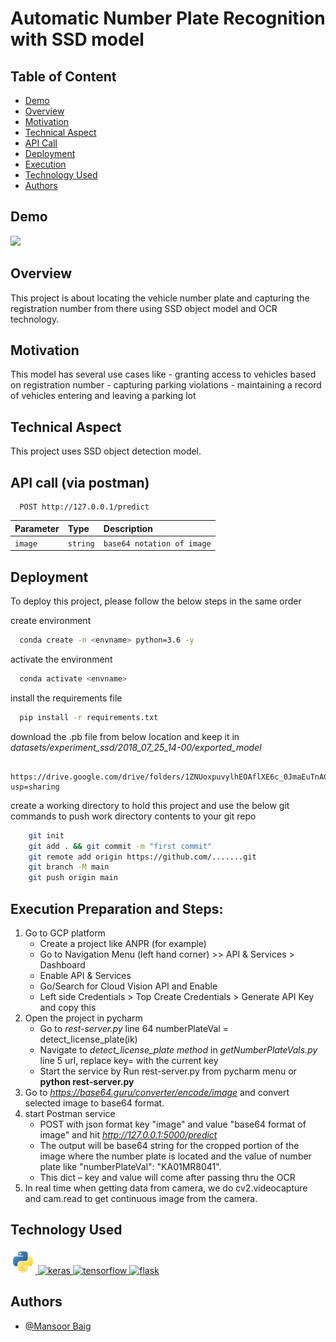 
# Automatic Number Plate Recognition with SSD model 

## Table of Content
  * [Demo](#demo)
  * [Overview](#overview)
  * [Motivation](#motivation)
  * [Technical Aspect](#technical-aspect)
  * [API Call](#api-call-via-postman)
  * [Deployment](#deployment)
  * [Execution](#execution-preparation-and-steps)
  * [Technology Used](#technology-used)
  * [Authors](#authors)
  
## Demo

[![](http://img.youtube.com/vi/w3SvxvTu0a4/0.jpg)](http://www.youtube.com/watch?v=w3SvxvTu0a4 "Automatic Number Plate Recognition")


## Overview
This project is about locating the vehicle number plate and capturing the registration number from there using 
SSD object model and OCR technology. 

## Motivation
This model has several use cases like
    - granting access to vehicles based on registration number
    - capturing parking violations
    - maintaining a record of vehicles entering and leaving a parking lot

## Technical Aspect 
This project uses SSD object detection model. 

## API call (via postman)

```http
  POST http://127.0.0.1/predict
```

| Parameter | Type     | Description                |
| :-------- | :------- | :------------------------- |
| `image`   | `string` | `base64 notation of image` |

## Deployment

To deploy this project, please follow the below steps in the same order 

create environment

```bash
  conda create -n <envname> python=3.6 -y
```

activate the environment

```bash
  conda activate <envname>
```

install the requirements file

```bash
  pip install -r requirements.txt
```

download the .pb file from below location and keep it in *datasets/experiment_ssd/2018_07_25_14-00/exported_model*

```http
    https://drive.google.com/drive/folders/1ZNUoxpuvylhEOAflXE6c_0JmaEuTnACF?usp=sharing
```

create a working directory to hold this project and use the below git commands 
to push work directory contents to your git repo

```bash
    git init
    git add . && git commit -m "first commit"
    git remote add origin https://github.com/.......git
    git branch -M main
    git push origin main
```

## Execution Preparation and Steps:

1. Go to GCP platform
    - Create a project like ANPR (for example)
    - Go to Navigation Menu (left hand corner) >> API & Services > Dashboard  
    - Enable API & Services
    - Go/Search for Cloud Vision API and Enable
    - Left side Credentials > Top Create Credentials > Generate API Key and copy this
2. Open the project in pycharm  
    - Go to *rest-server.py* line 64 numberPlateVal = detect_license_plate(ik)
    - Navigate to *detect_license_plate method*  in *getNumberPlateVals.py* line 5 url, replace key= with the current key
    - Start the service by Run rest-server.py from pycharm menu or **python rest-server.py**
3. Go to *https://base64.guru/converter/encode/image* and convert selected image to base64 format. 
4. start Postman service
    - POST with json format key "image" and value "base64 format of image" and hit *http://127.0.0.1:5000/predict*
    - The output will be base64 string for the cropped portion of the image where the number plate is located 
      and the value of number plate like "numberPlateVal": "KA01MR8041". 
    - This dict – key and value will come after passing thru the OCR
5. In real time when getting data from camera, we do cv2.videocapture and cam.read to get continuous image from the camera. 


## Technology Used
<p align="left">

<a href="https://www.python.org" target="_blank"> 
<img src="https://raw.githubusercontent.com/devicons/devicon/master/icons/python/python-original.svg" alt="python" 
width="40" height="40"/> </a>

<a href="https://keras.io/api/" target="_blank"> 
<img src="https://upload.wikimedia.org/wikipedia/commons/thumb/a/ae/Keras_logo.svg/1200px-Keras_logo.svg.png" 
alt="keras" width="40" height="40"/> </a>

<a href="https://www.tensorflow.org" target="_blank"> 
<img src="https://www.vectorlogo.zone/logos/tensorflow/tensorflow-icon.svg" 
alt="tensorflow" width="40" height="40"/> </a>

<a href="https://flask.palletsprojects.com/" target="_blank"> 
<img src="https://www.vectorlogo.zone/logos/pocoo_flask/pocoo_flask-icon.svg" alt="flask" width="40" height="40"/> </a>

</p>


## Authors

- [@Mansoor Baig](https://github.com/MansoorAB)

  


  